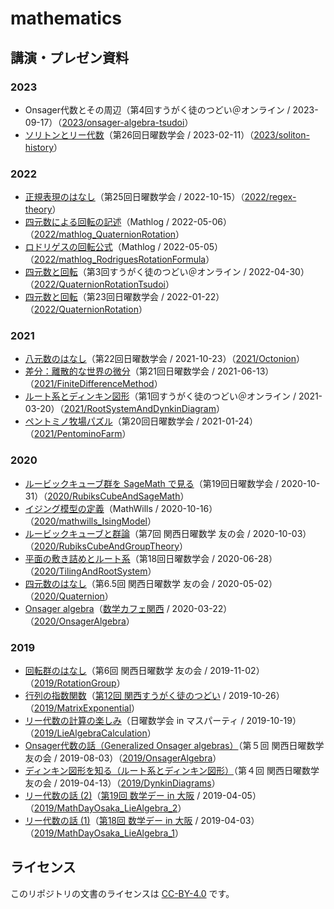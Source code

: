 # mathematics

## 講演・プレゼン資料

### 2023

- Onsager代数とその周辺（第4回すうがく徒のつどい＠オンライン / 2023-09-17）（[2023/onsager-algebra-tsudoi](2023/onsager-algebra-tsudoi)）
- [ソリトンとリー代数](https://speakerdeck.com/usamik26/soliton-history)（第26回日曜数学会 / 2023-02-11）（[2023/soliton-history](2023/soliton-history)）

### 2022

- [正規表現のはなし](https://speakerdeck.com/usamik26/regex-theory)（第25回日曜数学会 / 2022-10-15）（[2022/regex-theory](2022/regex-theory)）
- [四元数による回転の記述](https://mathlog.info/articles/3197)（Mathlog / 2022-05-06）（[2022/mathlog_QuaternionRotation](2022/mathlog_QuaternionRotation)）
- [ロドリゲスの回転公式](https://mathlog.info/articles/3190)（Mathlog / 2022-05-05）（[2022/mathlog_RodriguesRotationFormula](2022/mathlog_RodriguesRotationFormula)）
- [四元数と回転](https://www.youtube.com/watch?v=lzPFo-DsGSo)（第3回すうがく徒のつどい＠オンライン / 2022-04-30）（[2022/QuaternionRotationTsudoi](2022/QuaternionRotationTsudoi)）
- [四元数と回転](https://speakerdeck.com/usamik26/quaternion-rotation)（第23回日曜数学会 / 2022-01-22）（[2022/QuaternionRotation](2022/QuaternionRotation)）

### 2021

- [八元数のはなし](https://speakerdeck.com/usamik26/octonion)（第22回日曜数学会 / 2021-10-23）（[2021/Octonion](2021/Octonion)）
- [差分：離散的な世界の微分](https://speakerdeck.com/usamik26/finite-difference-method)（第21回日曜数学会 / 2021-06-13）（[2021/FiniteDifferenceMethod](2021/FiniteDifferenceMethod)）
- [ルート系とディンキン図形](https://speakerdeck.com/usamik26/root-system-and-dynkin-diagram)（第1回すうがく徒のつどい＠オンライン / 2021-03-20）（[2021/RootSystemAndDynkinDiagram](2021/RootSystemAndDynkinDiagram)）
- [ペントミノ牧場パズル](https://speakerdeck.com/usamik26/pentomino-farm)（第20回日曜数学会 / 2021-01-24）（[2021/PentominoFarm](2021/PentominoFarm)）

### 2020

- [ルービックキューブ群を SageMath で見る](https://speakerdeck.com/usamik26/rubiks-cube-and-sagemath)（第19回日曜数学会 / 2020-10-31）（[2020/RubiksCubeAndSageMath](2020/RubiksCubeAndSageMath)）
- [イジング模型の定義](https://www.mathwills.com/posts/94)（MathWills / 2020-10-16）（[2020/mathwills_IsingModel](2020/mathwills_IsingModel)）
- [ルービックキューブと群論](https://speakerdeck.com/usamik26/rubik-cube-and-group-theory)（第7回 関西日曜数学 友の会 / 2020-10-03）（[2020/RubiksCubeAndGroupTheory](2020/RubiksCubeAndGroupTheory)）
- [平面の敷き詰めとルート系](https://speakerdeck.com/usamik26/tiling-and-root-system)（第18回日曜数学会 / 2020-06-28）（[2020/TilingAndRootSystem](2020/TilingAndRootSystem)）
- [四元数のはなし](https://speakerdeck.com/usamik26/quaternion)（第6.5回 関西日曜数学 友の会 / 2020-05-02）（[2020/Quaternion](2020/Quaternion)）
- [Onsager algebra](2020/OnsagerAlgebra/Onsager%20algebra.pdf)（[数学カフェ関西](https://usami-k.hatenadiary.jp/entry/2020/03/22/215921) / 2020-03-22）（[2020/OnsagerAlgebra](2020/OnsagerAlgebra)）

### 2019

- [回転群のはなし](https://speakerdeck.com/usamik26/rotation-group)（第6回 関西日曜数学 友の会 / 2019-11-02）（[2019/RotationGroup](2019/RotationGroup)）
- [行列の指数関数](2019/MatrixExponential/MatrixExponential.pdf)（[第12回 関西すうがく徒のつどい](https://kansaimath.tenasaku.com/?page_id=1595) / 2019-10-26）（[2019/MatrixExponential](2019/MatrixExponential)）
- [リー代数の計算の楽しみ](https://speakerdeck.com/usamik26/lie-algebra-calculation)（日曜数学会 in マスパーティ / 2019-10-19）（[2019/LieAlgebraCalculation](2019/LieAlgebraCalculation)）
- [Onsager代数の話（Generalized Onsager algebras）](https://speakerdeck.com/usamik26/generalized-onsager-algebras)（第５回 関西日曜数学 友の会 / 2019-08-03）（[2019/OnsagerAlgebra](2019/OnsagerAlgebra)）
- [ディンキン図形を知る（ルート系とディンキン図形）](https://speakerdeck.com/usamik26/dynkin-diagrams)（第４回 関西日曜数学 友の会 / 2019-04-13）（[2019/DynkinDiagrams](2019/DynkinDiagrams)）
- [リー代数の話 (2)](2019/MathDayOsaka_LieAlgebra_2/MathDayOsaka_LieAlgebra_2.pdf)（[第19回 数学デー in 大阪](https://osaka-dtc.connpass.com/event/126201/) / 2019-04-05）（[2019/MathDayOsaka_LieAlgebra_2](2019/MathDayOsaka_LieAlgebra_2)）
- [リー代数の話 (1)](2019/MathDayOsaka_LieAlgebra_1/MathDayOsaka_LieAlgebra_1.pdf)（[第18回 数学デー in 大阪](https://osaka-dtc.connpass.com/event/126200/) / 2019-04-03）（[2019/MathDayOsaka_LieAlgebra_1](2019/MathDayOsaka_LieAlgebra_1)）

## ライセンス

このリポジトリの文書のライセンスは [CC-BY-4.0](https://creativecommons.org/licenses/by/4.0/deed.ja) です。

